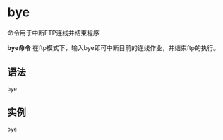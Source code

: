 bye
===

命令用于中断FTP连线并结束程序


**bye命令** 在ftp模式下，输入bye即可中断目前的连线作业，并结束ftp的执行。


##  语法

```
bye
```

## 实例

```
bye
```